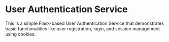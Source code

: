 # User Authentication Service

This is a simple Flask-based User Authentication Service that demonstrates basic functionalities like user registration, login, and session management using cookies.
